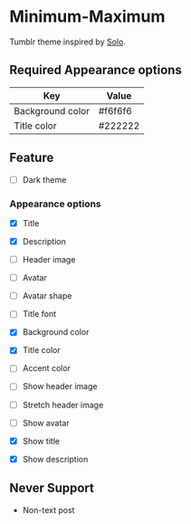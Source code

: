 # Minimum-Maximum

Tumblr theme inspired by <a href="https://sanographix.github.io/tumblr/solo/">Solo</a>.

## Required Appearance options

| Key | Value |
|-|-|
| Background color | #f6f6f6 |
| Title color | #222222 |

## Feature

- [ ] Dark theme

### Appearance options

- [x] Title
- [x] Description
- [ ] Header image
- [ ] Avatar
- [ ] Avatar shape
- [ ] Title font
- [x] Background color
- [x] Title color
- [ ] Accent color
- [ ] Show header image
- [ ] Stretch header image
- [ ] Show avatar
- [x] Show title
- [x] Show description


## Never Support

- Non-text post
